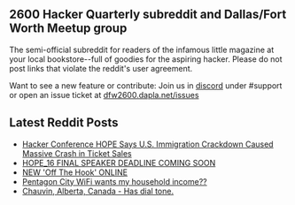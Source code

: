 ## 2600 Hacker Quarterly subreddit and Dallas/Fort Worth Meetup group
The semi-official subreddit for readers of the infamous little magazine at your local bookstore--full of goodies for the aspiring hacker. Please do not post links that violate the reddit's user agreement.

Want to see a new feature or contribute: 
Join us in [discord](https://dfw2600.dapla.net/chat) under #support or open an issue ticket at [dfw2600.dapla.net/issues](https://dfw2600.dapla.net/issues)

## Latest Reddit Posts
<!-- BLOG-POST-LIST:START -->
- [Hacker Conference HOPE Says U.S. Immigration Crackdown Caused Massive Crash in Ticket Sales](https://www.reddit.com/r/2600/comments/1kszlxa/hacker_conference_hope_says_us_immigration/)
- [HOPE_16 FINAL SPEAKER DEADLINE COMING SOON](https://2600.com/content/hope16-final-speaker-deadline-coming-soon)
- [NEW 'Off The Hook' ONLINE](https://2600.com/hook/21-05-2025)
- [Pentagon City WiFi wants my household income??](https://www.reddit.com/r/2600/comments/1krub5m/pentagon_city_wifi_wants_my_household_income/)
- [Chauvin, Alberta, Canada - Has dial tone.](https://www.reddit.com/r/2600/comments/1krlzqy/chauvin_alberta_canada_has_dial_tone/)
<!-- BLOG-POST-LIST:END -->
